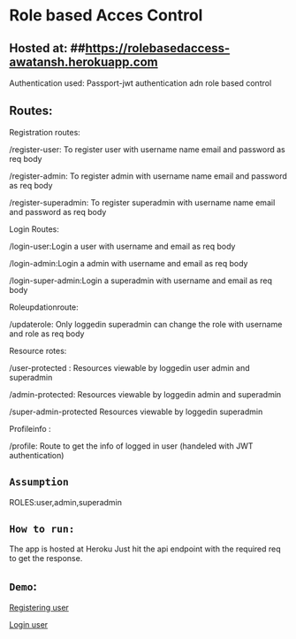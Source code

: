# Role based Acces Control 
## Hosted at:  ##https://rolebasedaccess-awatansh.herokuapp.com

Authentication used: Passport-jwt authentication adn role based control

## Routes:

Registration routes:

/register-user: To register user with username name email and password as req body 

/register-admin:  To register admin with username name email and password as req body

/register-superadmin:  To register superadmin with username name email and password as req body

Login Routes:


/login-user:Login a user with username and email as req body 

/login-admin:Login a admin with username and email as req body 

/login-super-admin:Login a superadmin with username and email as req body 


Roleupdationroute:


/updaterole: Only loggedin superadmin can change the role with username and role as req body


Resource rotes:

/user-protected : Resources viewable by loggedin user admin and superadmin

/admin-protected:  Resources viewable by  loggedin admin and superadmin

/super-admin-protected  Resources viewable by loggedin superadmin


Profileinfo :

/profile: Route to get the info of logged in user (handeled with JWT authentication)

## `Assumption`

ROLES:user,admin,superadmin

## `How to run:`

The app is hosted at Heroku 
Just hit the api endpoint with the required req to get the response.



## `Demo`:

[Registering user](https://user-images.githubusercontent.com/31369423/116231044-02ce8300-a776-11eb-8239-5b8b169ac6e2.PNG)


[Login user](https://user-images.githubusercontent.com/31369423/116231335-55a83a80-a776-11eb-8fcd-4994a266428c.PNG)












